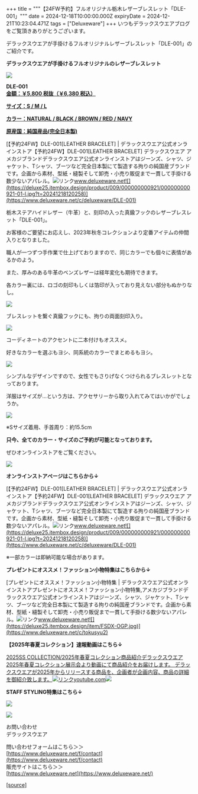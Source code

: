 +++
title = """【24FW予約】フルオリジナル栃木レザーブレスレット「DLE-001」"""
date = 2024-12-18T10:00:00.000Z
expiryDate = 2024-12-21T10:23:04.471Z
tags = ["Deluxeware"]
+++
いつもデラックスウエアブログをご覧頂きありがとうございます。

デラックスウエアが手掛けるフルオリジナルレザーブレスレット「DLE-001」のご紹介です。

**デラックスウエアが手掛けるフルオリジナルのレザーブレスレット**

[![](https://stat.ameba.jp/user_images/20241218/12/deluxeware/94/24/j/o0800080015522835322.jpg)](https://stat.ameba.jp/user_images/20241218/12/deluxeware/94/24/j/o0800080015522835322.jpg)

**DLE-001**  
**[金額：￥5,800 税抜（￥6,380 税込）](https://www.deluxeware.net/c/deluxeware/DLE-001)**

**[サイズ：S / M / L](https://www.deluxeware.net/c/deluxeware/DLE-001)**

**[カラー：NATURAL / BLACK / BROWN / RED / NAVY](https://www.deluxeware.net/c/deluxeware/DLE-001)**

**[原産国：純国産品(完全日本製)](https://www.deluxeware.net/c/deluxeware/DLE-001)**

[【予約24FW】DLE-001\[LEATHER BRACELET\] | デラックスウエア公式オンラインストア【予約24FW】DLE-001\[LEATHER BRACELET\] デラックスウエア アメカジブランドデラックスウエア公式オンラインストアはジーンズ、シャツ、ジャケット、Tシャツ、ブーツなど完全日本製にて製造する拘りの純国産ブランドです。企画から素材、型紙・縫製そして卸売・小売り販促まで一貫して手掛ける数少ないアパレル。![リンク](https://c.stat100.ameba.jp/ameblo/symbols/v3.20.0/svg/gray/editor_link.svg)www.deluxeware.net![](https://deluxe25.itembox.design/product/009/000000000921/000000000921-01-l.jpg?t=20241218120258)](https://www.deluxeware.net/c/deluxeware/DLE-001)

栃木ステアハイドレザー（牛革）と、刻印の入った真鍮フックのレザーブレスレット「DLE-001」。

お客様のご要望にお応えし、2023年秋冬コレクションより定番アイテムの仲間入りとなりました。

職人が一つずつ手作業で仕上げておりますので、同じカラーでも個々に表情があるかのよう。

また、厚みのある牛革のベンズレザーは経年変化も期待できます。

各カラー裏には、ロゴの刻印もしくは箔印が入っており見えない部分もぬかりなし。

[![](https://stat.ameba.jp/user_images/20241218/13/deluxeware/d7/77/j/o0800080015522866648.jpg)](https://stat.ameba.jp/user_images/20241218/13/deluxeware/d7/77/j/o0800080015522866648.jpg)

ブレスレットを繋ぐ真鍮フックにも、拘りの両面刻印入り。

[![](https://stat.ameba.jp/user_images/20241218/14/deluxeware/68/36/j/o0800080015522872651.jpg)](https://stat.ameba.jp/user_images/20241218/14/deluxeware/68/36/j/o0800080015522872651.jpg)

コーディネートのアクセントに二本付けもオススメ。

好きなカラーを選ぶもヨシ、同系統のカラーでまとめるもヨシ。

[![](https://stat.ameba.jp/user_images/20241218/14/deluxeware/f2/0d/j/o0800080015522873079.jpg)](https://stat.ameba.jp/user_images/20241218/14/deluxeware/f2/0d/j/o0800080015522873079.jpg)

シンプルなデザインですので、女性でもさりげなくつけられるブレスレットとなっております。

洋服はサイズが…という方は、アクセサリーから取り入れてみてはいかがでしょうか。

[![](https://stat.ameba.jp/user_images/20241218/14/deluxeware/4e/d6/j/o0800080015522876445.jpg)](https://stat.ameba.jp/user_images/20241218/14/deluxeware/4e/d6/j/o0800080015522876445.jpg)

※Sサイズ着用、手首周り：約15.5cm

**只今、全てのカラー・サイズのご予約が可能となっております。**

ぜひオンラインストアをご覧ください。

[![](https://stat.ameba.jp/user_images/20241218/14/deluxeware/ef/c6/j/o0800080015522877311.jpg)](https://stat.ameba.jp/user_images/20241218/14/deluxeware/ef/c6/j/o0800080015522877311.jpg)

**オンラインストアページはこちらから↓**

[【予約24FW】DLE-001\[LEATHER BRACELET\] | デラックスウエア公式オンラインストア【予約24FW】DLE-001\[LEATHER BRACELET\] デラックスウエア アメカジブランドデラックスウエア公式オンラインストアはジーンズ、シャツ、ジャケット、Tシャツ、ブーツなど完全日本製にて製造する拘りの純国産ブランドです。企画から素材、型紙・縫製そして卸売・小売り販促まで一貫して手掛ける数少ないアパレル。![リンク](https://c.stat100.ameba.jp/ameblo/symbols/v3.20.0/svg/gray/editor_link.svg)www.deluxeware.net![](https://deluxe25.itembox.design/product/009/000000000921/000000000921-01-l.jpg?t=20241218120258)](https://www.deluxeware.net/c/deluxeware/DLE-001)

※一部カラーは即納可能な場合があります。

**プレゼントにオススメ！ファッション小物特集はこちらから↓**

[プレゼントにオススメ！ファッション小物特集 | デラックスウエア公式オンラインストアプレゼントにオススメ！ファッション小物特集,アメカジブランドデラックスウエア公式オンラインストアはジーンズ、シャツ、ジャケット、Tシャツ、ブーツなど完全日本製にて製造する拘りの純国産ブランドです。企画から素材、型紙・縫製そして卸売・小売り販促まで一貫して手掛ける数少ないアパレル。![リンク](https://c.stat100.ameba.jp/ameblo/symbols/v3.20.0/svg/gray/editor_link.svg)www.deluxeware.net![](https://deluxe25.itembox.design/item/FSDX-OGP.jpg)](https://www.deluxeware.net/c/tokusyu2)

**【2025年春夏コレクション】速報動画はこちら↓**

[2025SS COLLECTION/2025年春夏コレクション商品紹介デラックスウエア2025年春夏コレクション展示会より動画にて商品紹介をお届けします。 デラックスウエアが2025年からリリースする商品を、企画者が企画内容、商品の詳細を御紹介致します。![リンク](https://c.stat100.ameba.jp/ameblo/symbols/v3.20.0/svg/gray/editor_link.svg)youtube.com![](https://i.ytimg.com/vi/A71qJSd2lh4/hqdefault.jpg?sqp=-oaymwEXCOADEI4CSFryq4qpAwkIARUAAIhCGAE=&rs=AOn4CLAjvDtZHCLmch_wfz5qqtOMUoi28A&days_since_epoch=20075)](https://youtube.com/playlist?list=PLmcuUjZ67rhnclr762_W-zDg7FyyrNvqF&si=JN8uuEY5RdfKY3V8)

**STAFF STYLING特集はこちら↓**

[![](https://stat.ameba.jp/user_images/20241205/11/deluxeware/42/a2/j/o1200050015517935293.jpg?caw=800)](https://www.deluxeware.net/f/styling)

[![](https://stat.ameba.jp/user_images/20240315/15/deluxeware/04/7f/j/o0800026015413271803.jpg?caw=800)](https://www.instagram.com/deluxeware/?hl=ja)

お問い合わせ  
デラックスウエア

問い合わせフォームはこちら＞＞  
[https://www.deluxeware.net/f/contact](https://www.deluxeware.net/f/contact)  
販売サイトはこちら＞＞  
[https://www.deluxeware.net](https://www.deluxeware.net/)

[[source]](https://ameblo.jp/deluxeware/entry-12879087143.html)
